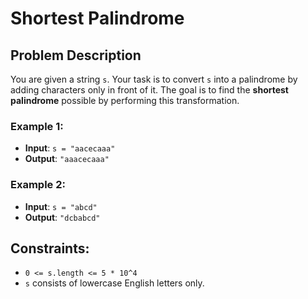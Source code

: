 # Shortest Palindrome

## Problem Description

You are given a string `s`. Your task is to convert `s` into a palindrome by adding characters only in front of it. The goal is to find the **shortest palindrome** possible by performing this transformation.

### Example 1:
- **Input**: `s = "aacecaaa"`
- **Output**: `"aaacecaaa"`

### Example 2:
- **Input**: `s = "abcd"`
- **Output**: `"dcbabcd"`

## Constraints:
- `0 <= s.length <= 5 * 10^4`
- `s` consists of lowercase English letters only.